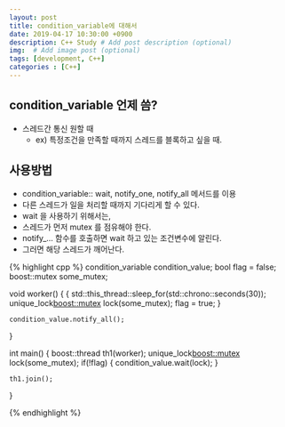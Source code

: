 ```yaml
---
layout: post
title: condition_variable에 대해서
date: 2019-04-17 10:30:00 +0900
description: C++ Study # Add post description (optional)
img:  # Add image post (optional)
tags: [development, C++]
categories : [C++]
---
```


## condition_variable 언제 씀?
 - 스레드간 통신 원할 때
    - ex) 특정조건을 만족할 때까지 스레드를 블록하고 싶을 때.

## 사용방법
 - condition_variable:: wait, notify_one, notify_all 메서드를 이용
 - 다른 스레드가 일을 처리할 때까지 기다리게 할 수 있다.
 - wait 을 사용하기 위해서는,
 - 스레드가 먼저 mutex 를 점유해야 한다.
 - notify_... 함수를 호출하면 wait 하고 있는 조건변수에 알린다.
 - 그러면 해당 스레드가 깨어난다.

{% highlight cpp %}
condition_variable condition_value;
bool flag = false;
boost::mutex some_mutex;

void worker()
{
    {
        std::this_thread::sleep_for(std::chrono::seconds(30));
        unique_lock<boost::mutex> lock(some_mutex);
        flag = true;
    }

    condition_value.notify_all();
}

int main()
{
    boost::thread th1(worker);
    unique_lock<boost::mutex> lock(some_mutex);
    if(!flag)
    {
        condition_value.wait(lock);
    }

    th1.join();
}

{% endhighlight %}